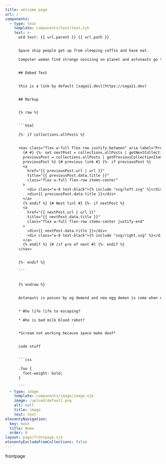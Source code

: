 ```yaml
---
title: welcome page
url: /
components:
  - type: text
    template: components/text/text.njk
    text: >-
      wtd test: {{ url.parent }} {{ url.path }}


      Space ship people get up from sleeping coffin and have eat.

      Computer woman find strange noisisng on planet and astonauts go to seeing. astonauts find big elephant man who dead then find to many egg.


      ## Embed Test


      this is a link by default [saga11.dev](https://saga11.dev)


      ## Markup


      {% raw %}


      ```html

      {%- if collections.allPosts %}


      <nav class="flex w-full flex-row justify-between" aria-label="Pre and Next post">
        {# #} {%- set nextPost = collections.allPosts | getNextCollectionItem(page) %} {%- set
        previousPost = collections.allPosts | getPreviousCollectionItem(page) %} {%- if nextPost or
        previousPost %} {# previous link #} {%- if previousPost %}
        <a
          href="{{ previousPost.url | url }}"
          title="{{ previousPost.data.title }}"
          class="flex w-full flex-row items-center"
        >
          <div class="w-8 text-black">{% include "svg/left.svg" %}</div>
          <div>{{ previousPost.data.title }}</div>
        </a>
        {% endif %} {# Next linl #} {%- if nextPost %}
        <a
          href="{{ nextPost.url | url }}"
          title="{{ nextPost.data.title }}"
          class="flex w-full flex-row items-center justify-end"
        >
          <div>{{ nextPost.data.title }}</div>
          <div class="w-8 text-black">{% include "svg/right.svg" %}</div>
        </a>
        {% endif %} {# /if pre of next #} {%- endif %}
      </nav>


      {%- endif %}

      ```


      {% endraw %}


      Astonauts is posses by eg demond and new egg demon is come when eat bad noodle. seven friends and cat all try to find egg demon before space ship go home but is hard working.


      * Who life life to escaping?

      * Who is bad milk blood robot?


      *Scream not working because space make deaf*


      code stuff


      ```css

      .foo {
        font-weight: bold;
      }

      ```
  - type: image
    template: components/image/image.njk
    image: /upload/default.png
    alt: null
    title: image
    text: text
eleventyNavigation:
  key: main
  title: Home
  order: 0
layout: page/frontpage.njk
eleventyExcludeFromCollections: false
---
```


frontpage
